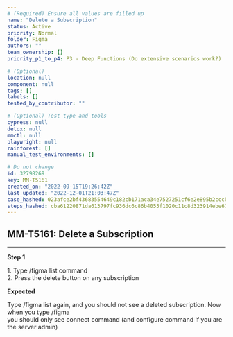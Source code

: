 ```yaml
---
# (Required) Ensure all values are filled up
name: "Delete a Subscription"
status: Active
priority: Normal
folder: Figma
authors: ""
team_ownership: []
priority_p1_to_p4: P3 - Deep Functions (Do extensive scenarios work?)

# (Optional)
location: null
component: null
tags: []
labels: []
tested_by_contributor: ""

# (Optional) Test type and tools
cypress: null
detox: null
mmctl: null
playwright: null
rainforest: []
manual_test_environments: []

# Do not change
id: 32798269
key: MM-T5161
created_on: "2022-09-15T19:26:42Z"
last_updated: "2022-12-01T21:03:47Z"
case_hashed: 023afce2bf43683554649c182cb171aca34e7527251cf6e2e895b2cccb0037b623cb091ace057d71d0bef59d08a27497
steps_hashed: cba61220871da613797fc936dc6c86b4055f1020c11c8d323914ebe67f8f070ce567c1a447ab27db9344a68106d281d8
---
```


<!-- (Auto-generated) Based on frontmatter's "key" and "name" -->

## MM-T5161: Delete a Subscription

---

**Step 1**

1\. Type /figma list command\
2\. Press the delete button on any subscription

**Expected**

Type /figma list again, and you should not see a deleted subscription. Now when you type /figma\
you should only see connect command (and configure command if you are the server admin)
